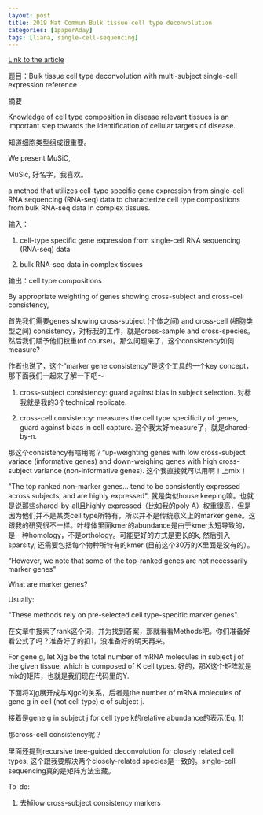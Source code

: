 ```yaml
---
layout: post
title: 2019 Nat Commun Bulk tissue cell type deconvolution
categories: [1paperAday]
tags: [liana, single-cell-sequencing]
---
```


[Link to the article](https://www.nature.com/articles/s41467-018-08023-x)

题目：Bulk tissue cell type deconvolution with multi-subject single-cell expression reference

摘要

Knowledge of cell type composition in disease relevant tissues is an important step towards the identiﬁcation of cellular targets of disease. 

知道细胞类型组成很重要。

We present MuSiC, 

MuSic, 好名字，我喜欢。

a method that utilizes cell-type speciﬁc gene expression from single-cell RNA sequencing (RNA-seq) data to characterize cell type compositions from bulk RNA-seq data in complex tissues. 

输入：

1. cell-type speciﬁc gene expression from single-cell RNA sequencing (RNA-seq) data 

2. bulk RNA-seq data in complex tissues

输出：cell type compositions

By appropriate weighting of genes showing cross-subject and cross-cell consistency, 

首先我们需要genes showing cross-subject (个体之间) and cross-cell (细胞类型之间) consistency，对标我的工作，就是cross-sample and cross-species。然后我们赋予他们权重(of course)。那么问题来了，这个consistency如何measure?

作者也说了，这个“marker gene consistency”是这个工具的一个key concept，那下面我们一起来了解一下吧～

1. cross-subject consistency: guard against bias in subject selection. 对标我就是我的3个technical replicate. 

2. cross-cell consistency: measures the cell type specificity of genes, guard against biaas in cell capture. 这个我太好measure了，就是shared-by-n. 

那这个consistency有啥用呢？“up-weighting genes with low cross-subject variace (informative genes) and down-weighing genes with high cross-subject variance (non-informative genes). 这个我直接就可以用啊！上mix！

"The top ranked non-marker genes... tend to be consistently expressed across subjects, and are highly expressed", 就是类似house keeping嘛。也就是说那些shared-by-all且highly expressed（比如我的poly A）权重很高，但是因为他们并不是某类cell type所特有，所以并不是传统意义上的marker gene。这跟我的研究很不一样。叶绿体里面kmer的abundance是由于kmer太短导致的，是一种homology，不是orthology。可能更好的方式是更长的k, 然后引入sparsity, 还需要包括每个物种所特有的kmer (目前这个30万的X里面是没有的）。

“However, we note that some of the top-ranked genes are not necessarily marker genes"

What are marker genes?

Usually: 

"These methods rely on pre-selected cell type-specific marker genes". 

在文章中搜索了rank这个词，并为找到答案，那就看看Methods吧。你们准备好看公式了吗？准备好了的扣1，没准备好的明天再来。

For gene g, let Xjg be the total number of mRNA molecules in subject j of the given tissue, which is composed of K cell types. 好的，那X这个矩阵就是mix的矩阵，也就是我们现在代码里的Y. 

下面将Xjg展开成与Xjgc的关系，后者是the number of mRNA molecules of gene g in cell (not cell type) c of subject j. 

接着是gene g in subject j for cell type k的relative abundance的表示(Eq. 1)

那cross-cell consistency呢？ 

里面还提到recursive tree-guided deconvolution for closely related cell types, 这个跟我要解决两个closely-related species是一致的。single-cell sequencing真的是矩阵方法宝藏。

To-do:

1. 去掉low cross-subject consistency markers